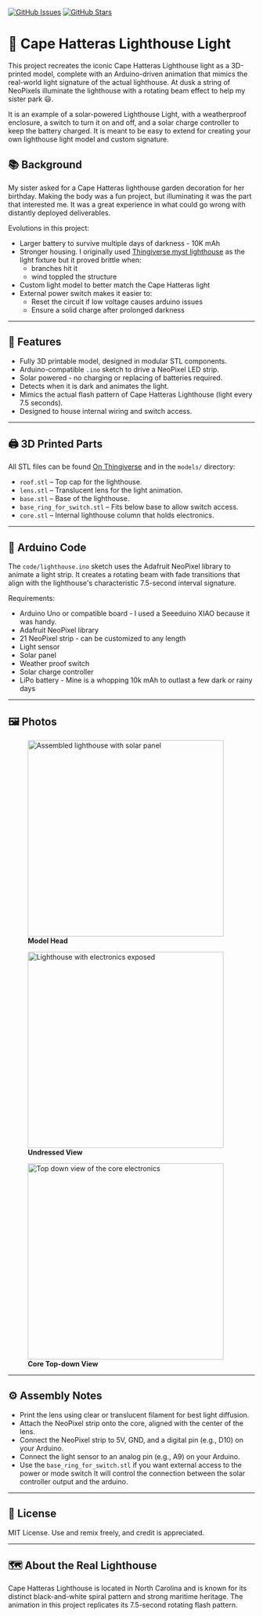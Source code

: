 [![GitHub Issues](https://img.shields.io/github/issues/jasonmce/lighthouse)](https://github.com/jasonmce/lighthouse/issues)
[![GitHub Stars](https://img.shields.io/github/stars/jasonmce/lighthouse)](https://github.com/jasonmce/lighthouse/stargazers)

# 🗼 Cape Hatteras Lighthouse Light

This project recreates the iconic Cape Hatteras Lighthouse light as a 3D-printed model, complete with an Arduino-driven animation that mimics the real-world light signature of the actual lighthouse. At dusk a string of NeoPixels illuminate the lighthouse with a rotating beam effect to help my sister park &#128515;.

It is an example of a solar-powered Lighthouse Light, with a weatherproof enclosure, a switch to turn it on and off, and a solar charge controller to keep the battery charged.  It is meant to be easy to extend for creating your own lighthouse light model and custom signature.


## 📚 Background
My sister asked for a Cape Hatteras lighthouse garden decoration for her birthday.  Making the body was a fun project, but illuminating it was the part that interested me.  It was a great experience in what could go wrong with distantly deployed deliverables.

Evolutions in this project:
- Larger battery to survive multiple days of darkness - 10K mAh
- Stronger housing.  I originally used [Thingiverse myst lighthouse](https://www.thingiverse.com/thing:3164021) as the light fixture but it proved brittle when:
    - branches hit it
    - wind toppled the structure
- Custom light model to better match the Cape Hatteras light
- External power switch makes it easier to:
    - Reset the circuit if low voltage causes arduino issues
    - Ensure a solid charge after prolonged darkness
---

## 🔧 Features

- Fully 3D printable model, designed in modular STL components.
- Arduino-compatible `.ino` sketch to drive a NeoPixel LED strip.
- Solar powered - no charging or replacing of batteries required.
- Detects when it is dark and animates the light.
- Mimics the actual flash pattern of Cape Hatteras Lighthouse (light every 7.5 seconds).
- Designed to house internal wiring and switch access.
  
---

## 🖨️ 3D Printed Parts

All STL files can be found [On Thingiverse](https://www.thingiverse.com/thing:7056934) and in the `models/` directory:

- `roof.stl` – Top cap for the lighthouse.
- `lens.stl` – Translucent lens for the light animation.
- `base.stl` – Base of the lighthouse.
- `base_ring_for_switch.stl` – Fits below base to allow switch access.
- `core.stl` – Internal lighthouse column that holds electronics.

---

## 🧠 Arduino Code

The `code/lighthouse.ino` sketch uses the Adafruit NeoPixel library to animate a light strip. It creates a rotating beam with fade transitions that align with the lighthouse's characteristic 7.5-second interval signature.

Requirements:
- Arduino Uno or compatible board - I used a Seeeduino XIAO because it was handy.
- Adafruit NeoPixel library
- 21 NeoPixel strip - can be customized to any length
- Light sensor
- Solar panel
- Weather proof switch
- Solar charge controller
- LiPo battery - Mine is a whopping 10k mAh to outlast a few dark or rainy days

---

## 🖼️ Photos

<figure>
    <img
        src="assets/images/Cape%20Hatteras%20Light%20head.jpg"
        alt="Assembled lighthouse with solar panel"
        height="auto" width="400" style="max-width: 100%;">
    <figcaption><strong>Model Head</strong></figcaption>
</figure>
<figure>
    <img
        src="assets/images/Cape%20Hatteras%20Light%20undressed.jpg"
        alt="Lighthouse with electronics exposed"
        height="auto" width="400" style="max-width: 100%;">
    <figcaption><strong>Undressed View</strong></figcaption>
</figure>
<figure>
    <img
        src="assets/images/Cape%20Hatteras%20Light%20core%20topdown.jpg"
        alt="Top down view of the core electronics"
        height="auto" width="400" style="max-width: 100%;">
    <figcaption><strong>Core Top-down View</strong></figcaption>
</figure>

---


## ⚙️ Assembly Notes

- Print the lens using clear or translucent filament for best light diffusion.
- Attach the NeoPixel strip onto the core, aligned with the center of the lens.
- Connect the NeoPixel strip to 5V, GND, and a digital pin (e.g., D10) on your Arduino.
- Connect the light sensor to an analog pin (e.g., A9) on your Arduino.
- Use the `base_ring_for_switch.stl` if you want external access to the power or mode switch
    It will control the connection between the solar controller output and the arduino.

---

## 📜 License

MIT License. Use and remix freely, and credit is appreciated.

---

## 🗺️ About the Real Lighthouse

Cape Hatteras Lighthouse is located in North Carolina and is known for its distinct black-and-white spiral pattern and strong maritime heritage. The animation in this project replicates its 7.5-second rotating flash pattern.
